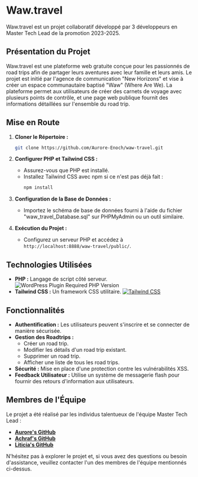 # Waw.travel

Waw.travel est un projet collaboratif développé par 3 développeurs en Master Tech Lead de la promotion 2023-2025.

## Présentation du Projet
Waw.travel est une plateforme web gratuite conçue pour les passionnés de road trips afin de partager leurs aventures avec leur famille et leurs amis. Le projet est initié par l'agence de communication "New Horizons" et vise à créer un espace communautaire baptisé "Waw" (Where Are We). La plateforme permet aux utilisateurs de créer des carnets de voyage avec plusieurs points de contrôle, et une page web publique fournit des informations détaillées sur l'ensemble du road trip.

## Mise en Route
1. **Cloner le Répertoire :**
   ```bash
   git clone https://github.com/Aurore-Enoch/waw-travel.git
   ```

2. **Configurer PHP et Tailwind CSS :**
   - Assurez-vous que PHP est installé.
   - Installez Tailwind CSS avec npm si ce n'est pas déjà fait :
     ```bash
     npm install
     ```

3. **Configuration de la Base de Données :**
   - Importez le schéma de base de données fourni à l'aide du fichier "waw_travel_Database.sql" sur PHPMyAdmin ou un outil similaire.

4. **Exécution du Projet :**
   - Configurez un serveur PHP et accédez à `http://localhost:8888/waw-travel/public/`.

## Technologies Utilisées

- **PHP :** Langage de script côté serveur. ![WordPress Plugin Required PHP Version](https://img.shields.io/wordpress/plugin/required-php/:slug)
- **Tailwind CSS :** Un framework CSS utilitaire. [![Tailwind CSS](https://img.shields.io/badge/Tailwind_CSS-38B2AC?style=for-the-badge&logo=tailwind-css&logoColor=white)](https://tailwindcss.com/)

## Fonctionnalités
- **Authentification :** Les utilisateurs peuvent s'inscrire et se connecter de manière sécurisée.
- **Gestion des Roadtrips :**
  - Créer un road trip.
  - Modifier les détails d'un road trip existant.
  - Supprimer un road trip.
  - Afficher une liste de tous les road trips.
- **Sécurité :** Mise en place d'une protection contre les vulnérabilités XSS.
- **Feedback Utilisateur :** Utilise un système de messagerie flash pour fournir des retours d'information aux utilisateurs.


## Membres de l'Équipe
Le projet a été réalisé par les individus talentueux de l'équipe Master Tech Lead :


- **[Aurore's GitHub](https://github.com/Aurore-Enoch)**
- **[Achraf's GitHub](https://github.com/achrafaitmbarek)**
- **[Liticia's GitHub](https://github.com/ltadjer)**

N'hésitez pas à explorer le projet et, si vous avez des questions ou besoin d'assistance, veuillez contacter l'un des membres de l'équipe mentionnés ci-dessus.


